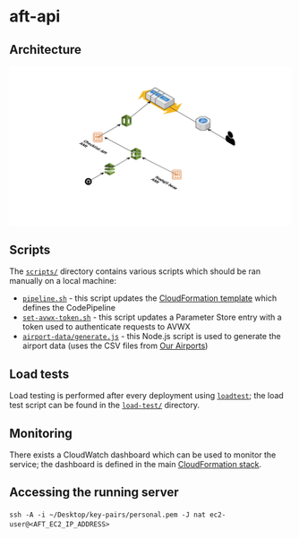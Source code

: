 # aft-api

## Architecture
![Architecture diagram of the AFT API](docs/img/architecture.png)

## Scripts
The [`scripts/`](scripts/) directory contains various scripts which should be
ran manually on a local machine:
* [`pipeline.sh`](scripts/pipeline.sh) - this script updates the
[CloudFormation template](ci/codepipeline.yml) which defines the CodePipeline
* [`set-avwx-token.sh`](scripts/set-avwx-token.sh) - this script updates
a Parameter Store entry with a token used to authenticate requests to AVWX
* [`airport-data/generate.js`](scripts/airport-data/generate.js) - this Node.js
script is used to generate the airport data (uses the CSV files from
[Our Airports](https://ourairports.com/data/))

## Load tests
Load testing is performed after every deployment using
[`loadtest`](https://www.npmjs.com/package/loadtest); the load test script can
be found in the [`load-test/`](load-test/index.js) directory.

## Monitoring
There exists a CloudWatch dashboard which can be used to monitor the service;
the dashboard is defined in the main
[CloudFormation stack](stacks/infrastructure.yml).

## Accessing the running server
`ssh -A -i ~/Desktop/key-pairs/personal.pem -J nat ec2-user@<AFT_EC2_IP_ADDRESS>`
